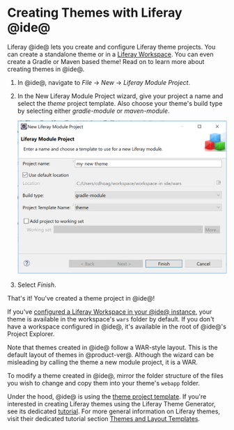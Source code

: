 # Creating Themes with Liferay @ide@ [](id=creating-themes-with-liferay-ide)

Liferay @ide@ lets you create and configure Liferay theme projects. You can
create a standalone theme or in a
[Liferay Workspace](/develop/tutorials/-/knowledge_base/7-0/liferay-workspace).
You can even create a Gradle or Maven based theme! Read on to learn more about
creating themes in @ide@.

1.  In @ide@, navigate to *File* &rarr; *New* &rarr; *Liferay Module Project*.

2.  In the New Liferay Module Project wizard, give your project a name and
    select the *theme* project template. Also choose your theme's build type by
    selecting either *gradle-module* or *maven-module*.

    ![Figure 1: Use the theme project template to create a Liferay theme in @ide@.](../../../images/theme-in-ide.png)

3.  Select *Finish*.

That's it! You've created a theme project in @ide@!

If you've
[configured a Liferay Workspace in your @ide@ instance](/develop/tutorials/-/knowledge_base/7-0/creating-a-liferay-workspace-with-liferay-ide),
your theme is available in the workspace's `wars` folder by default. If you
don't have a workspace configured in @ide@, it's available in the root of
@ide@'s Project Explorer.

Note that themes created in @ide@ follow a WAR-style layout. This is the default
layout of themes in @product-ver@. Although the wizard can be misleading by
calling the theme a new module project, it is a WAR.

To modify a theme created in @ide@, mirror the folder structure of the files 
you wish to change and copy them into your theme's `webapp` folder.

Under the hood, @ide@ is using the
[theme project template](/develop/reference/-/knowledge_base/7-0/theme-template).
If you're interested in creating Liferay themes using the
Liferay Theme Generator, see its dedicated
[tutorial](/develop/tutorials/-/knowledge_base/7-0/themes-generator). For more
general information on Liferay themes, visit their dedicated tutorial section
[Themes and Layout Templates](/develop/tutorials/-/knowledge_base/7-0/themes-and-layout-templates).
